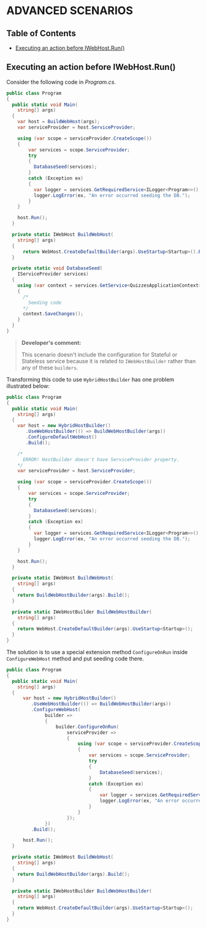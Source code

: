 ﻿# ADVANCED SCENARIOS

## Table of Contents
* [Executing an action before IWebHost.Run()](#executing-an-action-before-iwebhostrun)

## Executing an action before IWebHost.Run()

Consider the following code in *Program.cs*.

``` csharp
public class Program
{
  public static void Main(
    string[] args)
  {
    var host = BuildWebHost(args);
    var serviceProvider = host.ServiceProvider;

    using (var scope = serviceProvider.CreateScope())
    {
        var services = scope.ServiceProvider;
        try
        {
          DatabaseSeed(services);
        }
        catch (Exception ex)
        {
          var logger = services.GetRequiredService<ILogger<Program>>();
          logger.LogError(ex, "An error occurred seeding the DB.");
        }
    }

    host.Run();
  }

  private static IWebHost BuildWebHost(
    string[] args)
  {
      return WebHost.CreateDefaultBuilder(args).UseStartup<Startup>().Build();
  }

  private static void DatabaseSeed(
    IServiceProvider services)
  {
    using (var context = services.GetService<QuizzesApplicationContext>())
    {
      /*
        Seeding code
      */
      context.SaveChanges();
    }
  }
}
```

> **Developer's comment:**
> 
> This scenario doesn't include the configuration for Stateful or Stateless service because it is related to `IWebHostBuilder` rather than any of these `builders`. 

Transforming this code to use `HybridHostBuilder` has one problem illustrated below:

``` csharp
public class Program
{
  public static void Main(
    string[] args)
  {
    var host = new HybridHostBuilder()
       .UseWebHostBuilder(() => BuildWebHostBuilder(args))
       .ConfigureDefaultWebHost()
       .Build();

    /*
      ERROR! HostBuilder doesn't have ServiceProvider property.
    */
    var serviceProvider = host.ServiceProvider; 

    using (var scope = serviceProvider.CreateScope())
    {
        var services = scope.ServiceProvider;
        try
        {
          DatabaseSeed(services);
        }
        catch (Exception ex)
        {
          var logger = services.GetRequiredService<ILogger<Program>>();
          logger.LogError(ex, "An error occurred seeding the DB.");
        }
    }

    host.Run();
  }

  private static IWebHost BuildWebHost(
    string[] args)
  {
    return BuildWebHostBuilder(args).Build();
  }

  private static IWebHostBuilder BuildWebHostBuilder(
    string[] args)
  {
    return WebHost.CreateDefaultBuilder(args).UseStartup<Startup>();
  }
}
```

The solution is to use a special extension method `ConfigureOnRun` inside `ConfigureWebHost` method and put seeding code there.

``` csharp
public class Program
{
  public static void Main(
    string[] args)
  {
      var host = new HybridHostBuilder()
         .UseWebHostBuilder(() => BuildWebHostBuilder(args))
         .ConfigureWebHost(
              builder =>
              {
                  builder.ConfigureOnRun(
                      serviceProvider =>
                      {
                          using (var scope = serviceProvider.CreateScope())
                          {
                              var services = scope.ServiceProvider;
                              try
                              {
                                  DatabaseSeed(services);
                              }
                              catch (Exception ex)
                              {
                                  var logger = services.GetRequiredService<ILogger<Program>>();
                                  logger.LogError(ex, "An error occurred seeding the DB.");
                              }
                          }
                      });
              })
         .Build();

      host.Run();
  }

  private static IWebHost BuildWebHost(
    string[] args)
  {
    return BuildWebHostBuilder(args).Build();
  }

  private static IWebHostBuilder BuildWebHostBuilder(
    string[] args)
  {
    return WebHost.CreateDefaultBuilder(args).UseStartup<Startup>();
  }
}
```

